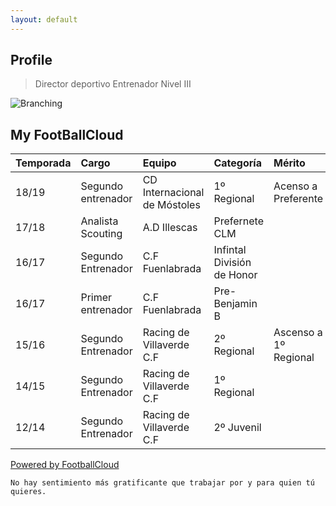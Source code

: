```yaml
---
layout: default
---
```


## Profile

> Director deportivo
> Entrenador Nivel III

![Branching](https://pbs.twimg.com/media/Cr-VLuSXEAAidBE.jpg)

## My FootBallCloud

| Temporada | Cargo              | Equipo                       | Categoría                  | Mérito                  |
|:----------|:-------------------|:-----------------------------|:---------------------------|:------------------------|
| 18/19     | Segundo entrenador | CD Internacional de Móstoles | 1º Regional                | Acenso a Preferente     |
| 17/18     | Analista Scouting  | A.D Illescas                 | Prefernete CLM             |                         |
| 16/17     | Segundo Entrenador | C.F Fuenlabrada              | Infintal División de Honor |                         |
| 16/17     | Primer entrenador  | C.F Fuenlabrada              | Pre-Benjamin B             |                         |
| 15/16     | Segundo Entrenador | Racing de Villaverde C.F     | 2º Regional                | Ascenso a 1º Regional   |
| 14/15     | Segundo Entrenador | Racing de Villaverde C.F     | 1º Regional                |                         |
| 12/14     | Segundo Entrenador | Racing de Villaverde C.F     | 2º Juvenil                 |                         |

[Powered by FootballCloud](https://footballcloud.net/)

```
No hay sentimiento más gratificante que trabajar por y para quien tú quieres.
```

